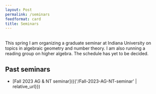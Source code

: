 ```yaml
---
layout: Post
permalink: /seminars
feedformat: card
title: Seminars
---
```

<br/>
This spring I am organizing a graduate seminar at Indiana University on topics in algebraic geometry and number theory. I am also running a reading group on higher algebra. The schedule has yet to be decided.

## Past seminars

- [Fall 2023 AG & NT seminar]({{'/Fall-2023-AG-NT-seminar' | relative_url}})

